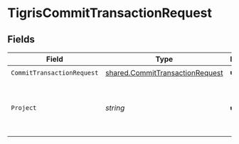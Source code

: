 # TigrisCommitTransactionRequest


## Fields

| Field                                                                                     | Type                                                                                      | Required                                                                                  | Description                                                                               |
| ----------------------------------------------------------------------------------------- | ----------------------------------------------------------------------------------------- | ----------------------------------------------------------------------------------------- | ----------------------------------------------------------------------------------------- |
| `CommitTransactionRequest`                                                                | [shared.CommitTransactionRequest](../../../pkg/models/shared/committransactionrequest.md) | :heavy_check_mark:                                                                        | N/A                                                                                       |
| `Project`                                                                                 | *string*                                                                                  | :heavy_check_mark:                                                                        | Project name whose DB this transaction belongs to.                                        |